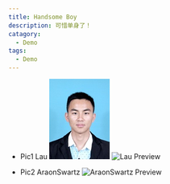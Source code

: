 ```yaml
---
title: Handsome Boy
description: 可惜单身了！
catagory: 
  - Demo
tags: 
  - Demo
---
```


* Pic1 Lau
![Lau Preview](imgs/lau.png)
![Lau Preview](guolele123.github.io/blob/master/imgs/lau.png)

* Pic2 AraonSwartz
![AraonSwartz Preview](Aaron_Swartz.jpg)
